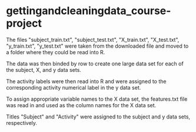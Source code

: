 gettingandcleaningdata_course-project
==========================================

The files "subject_train.txt", "subject_test.txt", "X_train.txt", "X_test.txt", "y_train.txt", "y_test.txt" were taken from the downloaded file and moved to a folder where they could be read into R. 

The data was then binded by row to create one large data set for each of the subject, X, and y data sets.

The activity labels were then read into R and were assigned to the corresponding activity numerical label in the y data set.

To assign appropriate variable names to the X data set, the features.txt file was read in and used as the column names for the X data set.

Titles "Subject" and "Activity" were assigned to the subject and y data sets, respectively.

